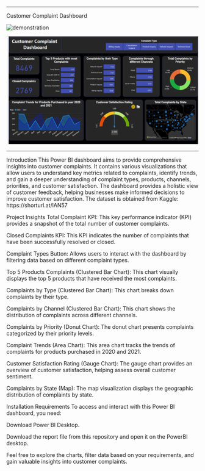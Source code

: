 <hr>Customer Complaint Dashboard</hr>

![demonstration](https://raw.githubusercontent.com/7777Nitin/power-bi-5/main/demonstration.gif)



![Screenshot](https://raw.githubusercontent.com/7777Nitin/power-bi-5/main/Screenshot.png)

<hr>Introduction</hr>
This Power BI dashboard aims to provide comprehensive insights into customer complaints. It contains various visualizations that allow users to understand key metrics related to complaints, identify trends, and gain a deeper understanding of complaint types, products, channels, priorities, and customer satisfaction. The dashboard provides a holistic view of customer feedback, helping businesses make informed decisions to improve customer satisfaction.
The dataset is obtained from Kaggle: https://shorturl.at/lAN57

Project Insights
Total Complaint KPI: This key performance indicator (KPI) provides a snapshot of the total number of customer complaints.

Closed Complaints KPI: This KPI indicates the number of complaints that have been successfully resolved or closed.

Complaint Types Button: Allows users to interact with the dashboard by filtering data based on different complaint types.

Top 5 Products Complaints (Clustered Bar Chart): This chart visually displays the top 5 products that have received the most complaints.

Complaints by Type (Clustered Bar Chart): This chart breaks down complaints by their type.

Complaints by Channel (Clustered Bar Chart): This chart shows the distribution of complaints across different channels.

Complaints by Priority (Donut Chart): The donut chart presents complaints categorized by their priority levels.

Complaint Trends (Area Chart): This area chart tracks the trends of complaints for products purchased in 2020 and 2021.

Customer Satisfaction Rating (Gauge Chart): The gauge chart provides an overview of customer satisfaction, helping assess overall customer sentiment.

Complaints by State (Map): The map visualization displays the geographic distribution of complaints by state.

Installation Requirements
To access and interact with this Power BI dashboard, you need:

Download Power BI Desktop.

Download the report file from this repository and open it on the PowerBI desktop.

Feel free to explore the charts, filter data based on your requirements, and gain valuable insights into customer complaints.
